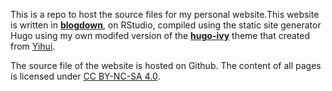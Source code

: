 This is a repo to host the source files for my personal website.This website is written in [**blogdown**](https://github.com/rstudio/blogdown), on RStudio, compiled using the static site generator Hugo using my own modifed version of the [**hugo-ivy**](https://github.com/yihui/hugo-ivy) theme that created from [Yihui](https://github.com/yihui). 

The source file of the website is hosted on Github. The content of all pages is licensed under [CC BY-NC-SA 4.0](http://creativecommons.org/licenses/by-nc-sa/4.0/).

